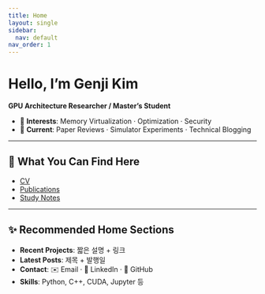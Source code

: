 ```yaml
---
title: Home
layout: single
sidebar:
  nav: default
nav_order: 1
---
```


# Hello, I’m Genji Kim  
**GPU Architecture Researcher / Master’s Student**

- 🔬 **Interests**: Memory Virtualization · Optimization · Security  
- 🚧 **Current**: Paper Reviews · Simulator Experiments · Technical Blogging

---

## 📌 What You Can Find Here
- [CV](/cv/)  
- [Publications](/publications/)  
- [Study Notes](/notes/)

---

## ✨ Recommended Home Sections
- **Recent Projects**: 짧은 설명 + 링크  
- **Latest Posts**: 제목 + 발행일  
- **Contact**: ✉️ Email · 🔗 LinkedIn · 🐙 GitHub  
- **Skills**: Python, C++, CUDA, Jupyter 등
